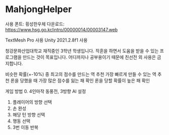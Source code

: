 # MahjongHelper
 
사용 폰트: 횡성한우체
다운로드: https://www.hsg.go.kr/intro/00000014/00003147.web

TextMesh Pro 사용
Unity 2021.2.8f1 사용

청강문화산업대학교 재직중인 3학년 학생입니다.
작혼을 하면서 도움을 받을 수 있는 프로그램을 만드는 것이 목표입니다.
어디까지나 공부용이기 때문에 친선전 외 사용은 금지합니다.

비슷한 확률(+-10%) 중 최고의 점수를 만드는 역 추천
가장 빠르게 만들 수 있는 역 추천
론을 당했을 때 가장 많은 점수를 잃는 패 확인
론을 당할 확률이 높은 패 확인

게임 방법
0. 4인마작 동풍전, 3방향 AI 설정
1. 플레이어의 방향 선택
2. 손 완성
3. 해당 턴 방향 선택
4. 행동 선택
5. 3번 이동 반복

